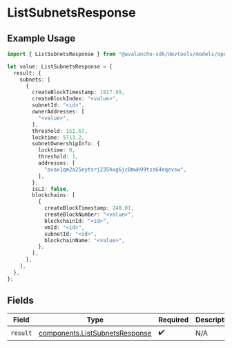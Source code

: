 # ListSubnetsResponse

## Example Usage

```typescript
import { ListSubnetsResponse } from "@avalanche-sdk/devtools/models/operations";

let value: ListSubnetsResponse = {
  result: {
    subnets: [
      {
        createBlockTimestamp: 1917.99,
        createBlockIndex: "<value>",
        subnetId: "<id>",
        ownerAddresses: [
          "<value>",
        ],
        threshold: 151.67,
        locktime: 5713.2,
        subnetOwnershipInfo: {
          locktime: 0,
          threshold: 1,
          addresses: [
            "avax1qm2a25eytsrj235hxg6jc0mwk99tss64eqevsw",
          ],
        },
        isL1: false,
        blockchains: [
          {
            createBlockTimestamp: 240.01,
            createBlockNumber: "<value>",
            blockchainId: "<id>",
            vmId: "<id>",
            subnetId: "<id>",
            blockchainName: "<value>",
          },
        ],
      },
    ],
  },
};
```

## Fields

| Field                                                                            | Type                                                                             | Required                                                                         | Description                                                                      |
| -------------------------------------------------------------------------------- | -------------------------------------------------------------------------------- | -------------------------------------------------------------------------------- | -------------------------------------------------------------------------------- |
| `result`                                                                         | [components.ListSubnetsResponse](../../models/components/listsubnetsresponse.md) | :heavy_check_mark:                                                               | N/A                                                                              |